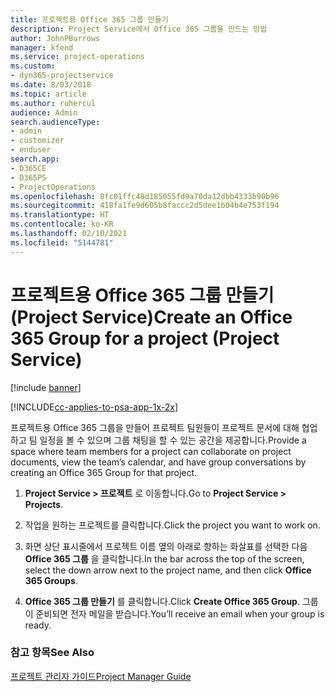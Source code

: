 ```yaml
---
title: 프로젝트용 Office 365 그룹 만들기
description: Project Service에서 Office 365 그룹을 만드는 방법
author: JohnPBurrows
manager: kfend
ms.service: project-operations
ms.custom:
- dyn365-projectservice
ms.date: 8/03/2018
ms.topic: article
ms.author: ruhercul
audience: Admin
search.audienceType:
- admin
- customizer
- enduser
search.app:
- D365CE
- D365PS
- ProjectOperations
ms.openlocfilehash: 8fc01ffc48d185055fd9a70da12dbb4333b90b96
ms.sourcegitcommit: 418fa1fe9d605b8faccc2d5dee1b04b4e753f194
ms.translationtype: HT
ms.contentlocale: ko-KR
ms.lasthandoff: 02/10/2021
ms.locfileid: "5144781"
---
```

# <a name="create-an-office-365-group-for-a-project-project-service"></a><span data-ttu-id="1daff-103">프로젝트용 Office 365 그룹 만들기 (Project Service)</span><span class="sxs-lookup"><span data-stu-id="1daff-103">Create an Office 365 Group for a project (Project Service)</span></span>

[!include [banner](../includes/psa-now-project-operations.md)]

[!INCLUDE[cc-applies-to-psa-app-1x-2x](../includes/cc-applies-to-psa-app-1x-2x.md)]

<span data-ttu-id="1daff-104">프로젝트용 Office 365 그룹을 만들어 프로젝트 팀원들이 프로젝트 문서에 대해 협업하고 팀 일정을 볼 수 있으며 그룹 채팅을 할 수 있는 공간을 제공합니다.</span><span class="sxs-lookup"><span data-stu-id="1daff-104">Provide a space where team members for a project can collaborate on project documents, view the team’s calendar, and have group conversations by creating an Office 365 Group for that project.</span></span>  
  
1.  <span data-ttu-id="1daff-105">**Project Service > 프로젝트** 로 이동합니다.</span><span class="sxs-lookup"><span data-stu-id="1daff-105">Go to **Project Service > Projects**.</span></span>  
  
2.  <span data-ttu-id="1daff-106">작업을 원하는 프로젝트를 클릭합니다.</span><span class="sxs-lookup"><span data-stu-id="1daff-106">Click the project you want to work on.</span></span>  
  
3.  <span data-ttu-id="1daff-107">화면 상단 표시줄에서 프로젝트 이름 옆의 아래로 향하는 화살표를 선택한 다음 **Office 365 그룹** 을 클릭합니다.</span><span class="sxs-lookup"><span data-stu-id="1daff-107">In the bar across the top of the screen, select the down arrow next to the project name, and then click **Office 365 Groups**.</span></span>  
  
4.  <span data-ttu-id="1daff-108">**Office 365 그룹 만들기** 를 클릭합니다.</span><span class="sxs-lookup"><span data-stu-id="1daff-108">Click **Create Office 365 Group**.</span></span> <span data-ttu-id="1daff-109">그룹이 준비되면 전자 메일을 받습니다.</span><span class="sxs-lookup"><span data-stu-id="1daff-109">You’ll receive an email when your group is ready.</span></span>  
  
### <a name="see-also"></a><span data-ttu-id="1daff-110">참고 항목</span><span class="sxs-lookup"><span data-stu-id="1daff-110">See Also</span></span>  
 [<span data-ttu-id="1daff-111">프로젝트 관리자 가이드</span><span class="sxs-lookup"><span data-stu-id="1daff-111">Project Manager Guide</span></span>](../psa/project-manager-guide.md)
